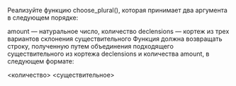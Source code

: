 Реализуйте функцию choose_plural(), которая принимает два аргумента в следующем порядке:

amount — натуральное число, количество
declensions — кортеж из трех вариантов склонения существительного
Функция должна возвращать строку, полученную путем объединения подходящего существительного из кортежа declensions и количества amount, в следующем формате:

<количество> <существительное>
